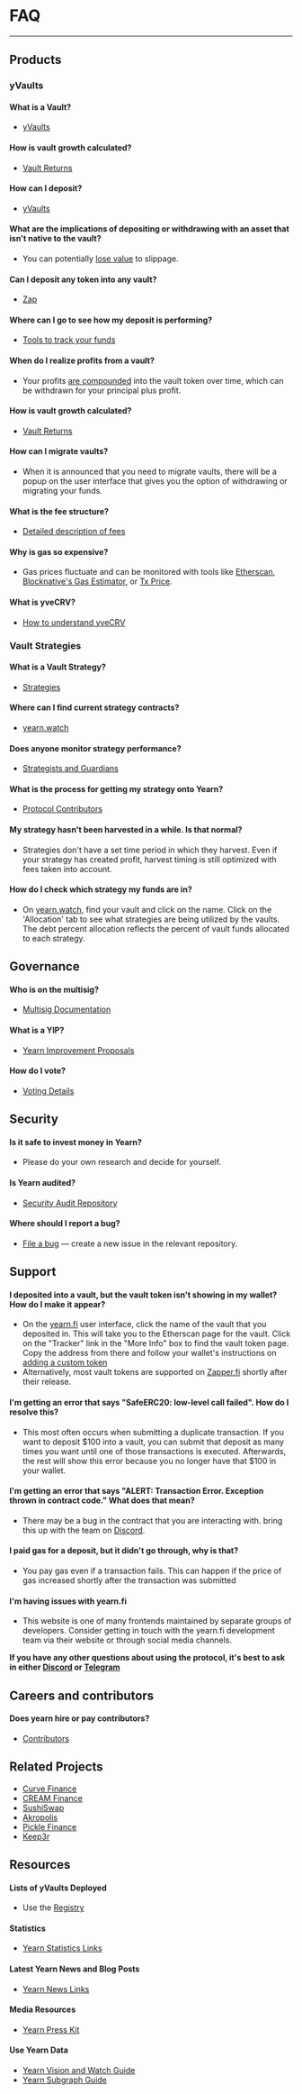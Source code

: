 # FAQ

---

## Products

### yVaults

#### What is a Vault?

- [yVaults](https://docs.yearn.fi/getting-started/products/yvaults/overview#what-are-yvaults)

#### How is vault growth calculated?

- [Vault Returns](https://docs.yearn.fi/getting-started/guides/how-to-understand-yvault-roi#roi-calculation)

#### How can I deposit?

- [yVaults](https://docs.yearn.fi/getting-started/using-yearn)

#### What are the implications of depositing or withdrawing with an asset that isn't native to the vault?

- You can potentially [lose value](https://docs.yearn.fi/getting-started/using-yearn#if-you-dont-have-the-required-token-for-the-vault-that-you-would-like-to-deposit-in) to slippage.

#### Can I deposit any token into any vault?

- [Zap](https://docs.yearn.fi/getting-started/products/yvaults/overview#zap-in-with-any-asset)

#### Where can I go to see how my deposit is performing?

- [Tools to track your funds](https://docs.yearn.fi/getting-started/using-yearn#tools-to-track-your-funds)

#### When do I realize profits from a vault?

- Your profits [are compounded](https://docs.yearn.fi/getting-started/using-yearn#tools-to-track-your-funds) into the vault token over time, which can be withdrawn for your principal plus profit.

#### How is vault growth calculated?

- [Vault Returns](https://docs.yearn.fi/getting-started/guides/how-to-understand-yvault-roi#roi-calculation)

#### How can I migrate vaults?

- When it is announced that you need to migrate vaults, there will be a popup on the user interface that gives you the option of withdrawing or migrating your funds.

#### What is the fee structure?

- [Detailed description of fees](https://docs.yearn.fi/getting-started/products/yvaults/overview#yvault-fee-structure)

#### Why is gas so expensive?

- Gas prices fluctuate and can be monitored with tools like [Etherscan](https://ethereumprice.org/gas/), [Blocknative's Gas Estimator](https://www.blocknative.com/gas-estimator), or [Tx Price](https://txprice.com/).

#### What is yveCRV?

- [How to understand yveCRV](https://docs.yearn.fi/getting-started/guides/how-to-understand-yveCRV)

### Vault Strategies

#### What is a Vault Strategy?

- [Strategies](https://docs.yearn.fi/getting-started/products/yvaults/vaults-and-strategies)

#### Where can I find current strategy contracts?

- [yearn.watch](https://yearn.watch/)

#### Does anyone monitor strategy performance?

- [Strategists and Guardians](https://docs.yearn.fi/getting-started/products/yvaults/vaults-and-strategies)

#### What is the process for getting my strategy onto Yearn?

- [Protocol Contributors](https://docs.yearn.fi/developers/v2/getting-started#overview-of-our-vetting-process)

#### My strategy hasn't been harvested in a while. Is that normal?

- Strategies don't have a set time period in which they harvest. Even if your strategy has created profit, harvest timing is still optimized with fees taken into account.

#### How do I check which strategy my funds are in?

- On [yearn.watch](https://yearn.watch), find your vault and click on the name. Click on the 'Allocation' tab to see what strategies are being utilized by the vaults. The debt percent allocation reflects the percent of vault funds allocated to each strategy.

## Governance

#### Who is on the multisig?

- [Multisig Documentation](/developers/security/multisig)

#### What is a YIP?

- [Yearn Improvement Proposals](https://docs.yearn.fi/contributing/governance/proposal-process)

#### How do I vote?

- [Voting Details](https://docs.yearn.fi/contributing/governance/proposal-process#voting)

## Security

#### Is it safe to invest money in Yearn?

- Please do your own research and decide for yourself.

#### Is Yearn audited?

- [Security Audit Repository](https://github.com/yearn/yearn-security/tree/master/audits)

#### Where should I report a bug?

- [File a bug](https://docs.yearn.fi/contributing/contribute#file-a-bug) — create a new issue in the relevant repository.

## Support

#### I deposited into a vault, but the vault token isn't showing in my wallet? How do I make it appear?

- On the [yearn.fi](https://yearn.fi) user interface, click the name of the vault that you deposited in. This will take you to the Etherscan page for the vault. Click on the "Tracker" link in the "More Info" box to find the vault token page. Copy the address from there and follow your wallet's instructions on [adding a custom token](https://docs.yearn.fi/getting-started/guides/how-to-add-a-custom-token-to-metamask)
- Alternatively, most vault tokens are supported on [Zapper.fi](https://zapper.fi) shortly after their release.

#### I'm getting an error that says "SafeERC20: low-level call failed". How do I resolve this?

- This most often occurs when submitting a duplicate transaction. If you want to deposit $100 into a vault, you can submit that deposit as many times you want until one of those transactions is executed. Afterwards, the rest will show this error because you no longer have that $100 in your wallet.

#### I'm getting an error that says "ALERT: Transaction Error. Exception thrown in contract code." What does that mean?

- There may be a bug in the contract that you are interacting with. bring this up with the team on [Discord](https://discord.gg/yearn).

#### I paid gas for a deposit, but it didn't go through, why is that?

- You pay gas even if a transaction fails. This can happen if the price of gas increased shortly after the transaction was submitted

#### I'm having issues with yearn.fi

- This website is one of many frontends maintained by separate groups of developers. Consider getting in touch with the yearn.fi development team via their website or through social media channels.

**If you have any other questions about using the protocol, it's best to ask in either [Discord](https://discord.gg/yearn) or [Telegram](https://t.me/yearnfinance)**

## Careers and contributors

#### Does yearn hire or pay contributors?

- [Contributors](https://yearnfinance.notion.site/Join-Us-3e9c95b9bd7846a18c0f1cbe6ab05eda)

## Related Projects

- [Curve Finance](https://curve.finance)
- [CREAM Finance](https://cream.finance)
- [SushiSwap](https://www.sushi.com)
- [Akropolis](https://www.akropolis.io)
- [Pickle Finance](https://www.pickle.finance)
- [Keep3r](https://thekeep3r.network/)

## Resources

#### Lists of yVaults Deployed

- Use the [Registry](https://docs.yearn.fi/vaults/smart-contracts/registry)

#### Statistics

- [Yearn Statistics Links](https://docs.yearn.fi/resources/links/#statistics)

#### Latest Yearn News and Blog Posts

- [Yearn News Links](https://docs.yearn.fi/resources/links/#updates)

#### Media Resources

- [Yearn Press Kit](https://presskit.yearn.fi/)

#### Use Yearn Data

- [Yearn Vision and Watch Guide](https://medium.com/iearn/diving-into-yearn-metrics-8c3fb0520927)
- [Yearn Subgraph Guide](https://medium.com/iearn/subgraphs-explained-yearning-for-data-4e90d18e33e)
